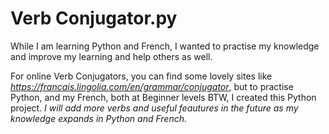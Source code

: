 # Verb Conjugator.py

While I am learning Python and French, I wanted to practise my knowledge and improve my learning and help others as well. 

For online Verb Conjugators, you can find some lovely sites like *https://francais.lingolia.com/en/grammar/conjugator*, but to practise Python, and my French, both at Beginner levels BTW, I created this Python project. _I will add more verbs and useful feautures in the future as my knowledge expands in Python and French._
